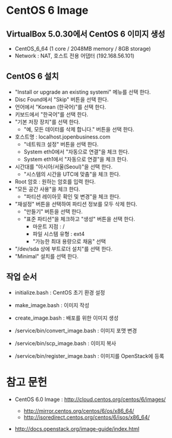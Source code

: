 # CentOS 6 Image

## VirtualBox 5.0.30에서 CentOS 6 이미지 생성

* CentOS_6_64 (1 core / 2048MB memory / 8GB storage)
* Network : NAT, 호스트 전용 어댑터 (192.168.56.101)

## CentOS 6 설치
* "Install or upgrade an existing systemi" 메뉴를 선택 한다.
* Disc Found에서 "Skip" 버튼을 선택 한다.
* 언어에서 "Korean (한국어)"를 선택 한다.
* 키보드에서 "한국어"를 선택 한다.
* "기본 저장 장치"를 선택 한다.
  * "예, 모든 데이터를 삭제 합니다." 버튼을 선택 한다.
* 호스트명 : localhost.jopenbusiness.com
  * "네트워크 설정" 버튼을 선택 한다.
  * System eth0에서 "자동으로 연결"을 체크 한다.
  * System eth1에서 "자동으로 연결"을 체크 한다.
* 시간대를 "아시아/서울(Seoul)"을 선택 한다.
  * "시스템의 시간을 UTC에 맞춤"을 체크 한다.
* Root 암호 : 원하는 암호를 입력 한다.
* "모든 공간 사용"을 체크 한다.
  * "파티션 레이아웃 확인 및 변경"을 체크 한다.
* "재설정" 버튼을 선택하여 파티션 정보를 모두 삭제 한다.
  * "만들기" 버튼을 선택 한다.
  * "표준 파티션"을 체크하고 "생성" 버튼을 선택 한다.
    * 마운트 지점 : /
    * 파일 시스템 유형 : ext4
    * "가능한 최대 용량으로 채움" 선택
* "/dev/sda 상에 부트로더 설치"를 선택 한다.
* "Minimal" 설치를 선택 한다.

## 작업 순서

* initialize.bash     : CentOS 초기 환경 설정
* make_image.bash     : 이미지 작성
* create_image.bash   : 배포를 위한 이미지 생성

* /service/bin/convert_image.bash  : 이미지 포맷 변경
* /service/bin/scp_image.bash      : 이미지 복사
* /service/bin/register_image.bash : 이미지를 OpenStack에 등록

# 참고 문헌
* CentOS 6.0 Image : http://cloud.centos.org/centos/6/images/
  * http://mirror.centos.org/centos/6/os/x86_64/
  * http://isoredirect.centos.org/centos/6/isos/x86_64/

* http://docs.openstack.org/image-guide/index.html

